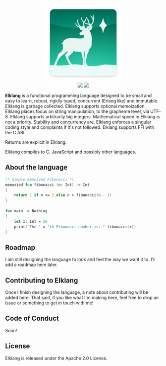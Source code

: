 <p align=center>
    <img src="Graphical Assets/logo.png" height=250px>
    <br>
    <img src="https://img.shields.io/badge/release-v0.0.0-lightgray.svg">
    <img src="https://img.shields.io/badge/license-_Apache_2.0-green">
</p>

**Elklang** is a functional programming language designed to be small and easy to learn, robust, rigidly typed, concurrent (Erlang like) and immutable. Elklang is garbage collected. Elklang supports optional memoization. Elklang places focus on string manipulation, to the grapheme level, via UTF-8. Elklang supports arbitrarily big integers. Mathematical speed in Elklang is not a priority. Stability and concurrency are. Elklang enforces a singular coding style and complaints if it's not followed. Elklang supports FFI with the C ABI.

Returns are explicit in Elklang.

Elklang compiles to C, JavaScript and possibly other languages.

## About the language

```fsharp
(* Simple memoized Fibonacci *)
memozied fun fibonacci (n: Int) -> Int
{
    return 1 if n <= 2 else n + fibonacci(n - 1)
}

fun main -> Nothing
{
    let x: Int = 50
    print("The " x "th Fibonacci number is: " fibonacci(x))
}
```

## Roadmap

I am still designing the language to look and feel the way we want it to. I'll add a roadmap here later.

## Contributing to Elklang

Once I finish designing the language, a note about contributing will be added here.
That said, if you like what I'm making here, feel free to drop an issue or something to get in touch with me!

## Code of Conduct

Soon!

## License

Elklang is released under the Apache 2.0 License.
